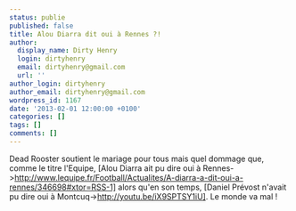 ```yaml
---
status: publie
published: false
title: Alou Diarra dit oui à Rennes ?!
author:
  display_name: Dirty Henry
  login: dirtyhenry
  email: dirtyhenry@gmail.com
  url: ''
author_login: dirtyhenry
author_email: dirtyhenry@gmail.com
wordpress_id: 1167
date: '2013-02-01 12:00:00 +0100'
categories: []
tags: []
comments: []
---
```

Dead Rooster soutient le mariage pour tous mais quel dommage que, comme le titre l'Equipe, [Alou Diarra ait pu dire oui à Rennes->http://www.lequipe.fr/Football/Actualites/A-diarra-a-dit-oui-a-rennes/346698#xtor=RSS-1] alors qu'en son temps, [Daniel Prévost n'avait pu dire oui à Montcuq->http://youtu.be/iX9SPTSY1iU]. Le monde va mal !
